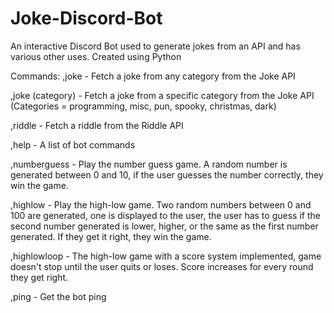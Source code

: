 # Joke-Discord-Bot
An interactive Discord Bot used to generate jokes from an API and has various other uses. Created using Python

Commands:
,joke - Fetch a joke from any category from the Joke API

,joke (category) - Fetch a joke from a specific category from the Joke API (Categories = programming, misc, pun, spooky, christmas, dark)

,riddle - Fetch a riddle from the Riddle API

,help - A list of bot commands

,numberguess - Play the number guess game. A random number is generated between 0 and 10, if the user guesses the number correctly, they win the game.

,highlow - Play the high-low game. Two random numbers between 0 and 100 are generated, one is displayed to the user, the user has to guess if the second number generated is lower, higher, or the same as the first number generated. If they get it right, they win the game.

,highlowloop - The high-low game with a score system implemented, game doesn't stop until the user quits or loses. Score increases for every round they get right.

,ping - Get the bot ping

